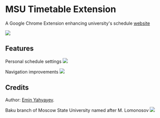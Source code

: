 MSU Timetable Extension
=======================

A Google Chrome Extension enhancing university's schedule <a href="http://timetable.msu.az">website</a>

<a href="https://chrome.google.com/webstore/detail/msu-timetable/eabokdoanlaacdmpmbhhcjkdcdaeeffc">
    <img src="https://raw.github.com/ewintory/msu-timetable-extension/master/screenshots/chrome-store-badge.png"/>
</a>

Features
--------

Personal schedule settings
<img src="https://raw.github.com/ewintory/msu-timetable-extension/master/screenshots/scr-1.png"/>

Navigation improvements
<img src="https://raw.github.com/ewintory/msu-timetable-extension/master/screenshots/scr-2.png"/>

Credits
-------

Author: [Emin Yahyayev](https://github.com/ewintory).

Baku branch of Moscow State University named after M. Lomonosov
<img src="https://raw.github.com/ewintory/msu-timetable-extension/master/screenshots/msu-logo.jpg"/>